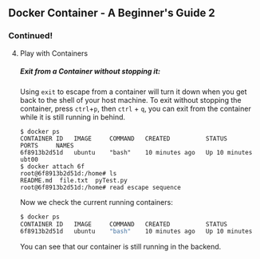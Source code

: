 ## Docker Container - A Beginner's Guide 2

### Continued! 

4. Play with Containers

   ##### Exit from a Container without stopping it:

   Using `exit` to escape from a container will turn it down when you get back to the shell of your host machine. To exit without stopping the container, press `ctrl`+`p`, then `ctrl` + `q`, you can exit from the container while it is still running in behind.

   ```shell
   $ docker ps
   CONTAINER ID   IMAGE     COMMAND   CREATED          STATUS          PORTS     NAMES
   6f8913b2d51d   ubuntu    "bash"    10 minutes ago   Up 10 minutes             ubt00
   $ docker attach 6f
   root@6f8913b2d51d:/home# ls
   README.md  file.txt  pyTest.py
   root@6f8913b2d51d:/home# read escape sequence
   ```

    Now we check the current running containers:

   ```bash
   $ docker ps
   CONTAINER ID   IMAGE     COMMAND   CREATED          STATUS          PORTS     NAMES
   6f8913b2d51d   ubuntu    "bash"    10 minutes ago   Up 10 minutes             ubt00
   ```

   You can see that our container is still running in the backend.

   
